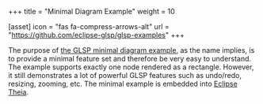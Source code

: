 +++
title = "Minimal Diagram Example"
weight = 10

[asset]
  icon = "fas fa-compress-arrows-alt"
  url = "https://github.com/eclipse-glsp/glsp-examples"
+++

The purpose of [the GLSP minimal diagram example](https://github.com/eclipse-glsp/glsp-examples), as the name implies, is to provide a minimal feature set and therefore be very easy to understand. The example supports exactly one node rendered as a rectangle. However, it still demonstrates a lot of powerful GLSP features such as undo/redo, resizing, zooming, etc. The minimal example is embedded into [Eclipse Theia](https://eclipsesource.com/technology/eclipse-theia/).